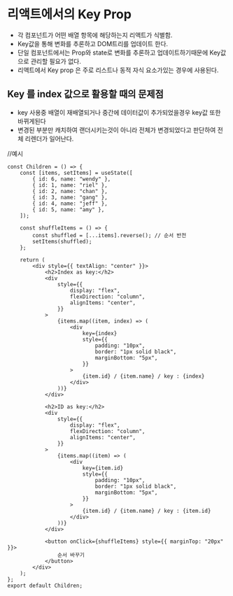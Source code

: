 # 리액트에서의 Key Prop

-   각 컴포넌트가 어떤 배열 항목에 해당하는지 리액트가 식별함.
-   Key값을 통해 변화를 추론하고 DOM트리를 업데이트 한다.
-   단일 컴포넌트에서는 Prop와 state로 변화를 추론하고 업데이트하기때문에 Key값으로 관리할 필요가 없다.
-   리액트에서 Key prop 은 주로 리스트나 동적 자식 요소가있는 경우에 사용된다.

## Key 를 index 값으로 활용할 때의 문제점

-   key 사용중 배열이 재배열되거나 중간에 데이터값이 추가되었을경우 key값 또한 바뀌게된다
-   변경된 부분만 캐치하여 랜더시키는것이 아니라 전체가 변경되었다고 판단하여 전체 리렌더가 일어난다.

//예시

```tsx
const Children = () => {
    const [items, setItems] = useState([
        { id: 6, name: "wendy" },
        { id: 1, name: "riel" },
        { id: 2, name: "chan" },
        { id: 3, name: "gang" },
        { id: 4, name: "jeff" },
        { id: 5, name: "amy" },
    ]);

    const shuffleItems = () => {
        const shuffled = [...items].reverse(); // 순서 반전
        setItems(shuffled);
    };

    return (
        <div style={{ textAlign: "center" }}>
            <h2>Index as key:</h2>
            <div
                style={{
                    display: "flex",
                    flexDirection: "column",
                    alignItems: "center",
                }}
            >
                {items.map((item, index) => (
                    <div
                        key={index}
                        style={{
                            padding: "10px",
                            border: "1px solid black",
                            marginBottom: "5px",
                        }}
                    >
                        {item.id} / {item.name} / key : {index}
                    </div>
                ))}
            </div>

            <h2>ID as key:</h2>
            <div
                style={{
                    display: "flex",
                    flexDirection: "column",
                    alignItems: "center",
                }}
            >
                {items.map((item) => (
                    <div
                        key={item.id}
                        style={{
                            padding: "10px",
                            border: "1px solid black",
                            marginBottom: "5px",
                        }}
                    >
                        {item.id} / {item.name} / key : {item.id}
                    </div>
                ))}
            </div>

            <button onClick={shuffleItems} style={{ marginTop: "20px" }}>
                순서 바꾸기
            </button>
        </div>
    );
};
export default Children;
```
